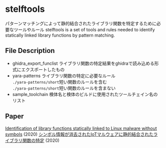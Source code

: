 stelftools
====
パターンマッチングによって静的結合されたライブラリ関数を特定するために必要なツールやルール
stelftools is a set of tools and rules needed to identify statically linked library functions by pattern matching.

## File Description
* ghidra_export_funclist
ライブラリ関数の特定結果をghidraで読み込める形式にエクスポートしたもの
* yara-patterns
ライブラリ関数の特定に必要なルール<br>
`./yara-patterns/short`短い関数のルールを含む<br>
`./yara-patterns/short`短い関数のルールを含まない
* sample_toolchain
検体名と検体のビルドに使用されたツールチェイン名のリスト

## Paper
[Identification of library functions statically linked to Linux malware without symbols](https://www.sciencedirect.com/science/article/pii/S1877050920319487) (2020)
[シンボル情報が消去されたIoTマルウェアに静的結合されたライブラリ関数の特定](http://id.nii.ac.jp/1001/00208402/) (2020)

